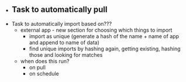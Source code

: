 - Task to automatically pull
	- 
- Task to automatically import based on???
	- external app - new section for choosing which things to import
		- import as unique (generate a hash of the name + name of app and append to name of data)
		- find unique imports by hashing again, getting existing, hashing those and looking for matches
	- when does this run?
		- on pull
		- on schedule